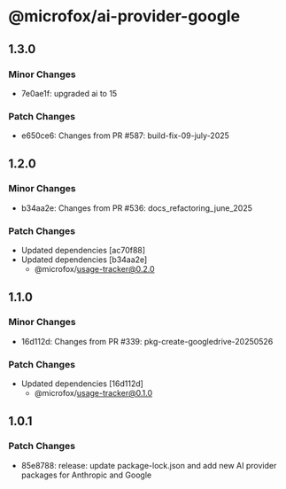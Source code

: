 # @microfox/ai-provider-google

## 1.3.0

### Minor Changes

- 7e0ae1f: upgraded ai to 15

### Patch Changes

- e650ce6: Changes from PR #587: build-fix-09-july-2025

## 1.2.0

### Minor Changes

- b34aa2e: Changes from PR #536: docs_refactoring_june_2025

### Patch Changes

- Updated dependencies [ac70f88]
- Updated dependencies [b34aa2e]
  - @microfox/usage-tracker@0.2.0

## 1.1.0

### Minor Changes

- 16d112d: Changes from PR #339: pkg-create-googledrive-20250526

### Patch Changes

- Updated dependencies [16d112d]
  - @microfox/usage-tracker@0.1.0

## 1.0.1

### Patch Changes

- 85e8788: release: update package-lock.json and add new AI provider packages for Anthropic and Google
